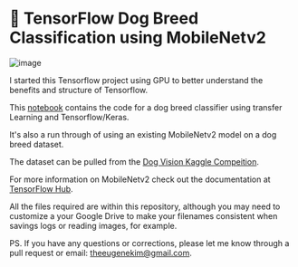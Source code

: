 # 🐶 TensorFlow Dog Breed Classification using MobileNetv2

![image](https://user-images.githubusercontent.com/24239943/116844775-edec5800-ab98-11eb-8df2-ca04da2df44e.png)

I started this Tensorflow project using GPU to better understand the benefits and structure of Tensorflow.

This [notebook](https://github.com/theeugenekim/dog-vision-tensorflow/blob/main/dog_vision_machine_learning.ipynb) contains the code for a dog breed classifier using transfer Learning and Tensorflow/Keras.

It's also a run through of using an existing MobileNetv2 model on a dog breed dataset.

The dataset can be pulled from the [Dog Vision Kaggle Compeition](https://www.kaggle.com/c/dog-breed-identification).

For more information on MobileNetv2 check out the documentation at [TensorFlow Hub](https://tfhub.dev/google/imagenet/mobilenet_v2_130_224/classification/4).

All the files required are within this repository, although you may need to customize a your Google Drive to make your filenames consistent when savings logs or reading images, for example.

PS. If you have any questions or corrections, please let me know through a pull request or email: theeugenekim@gmail.com.
